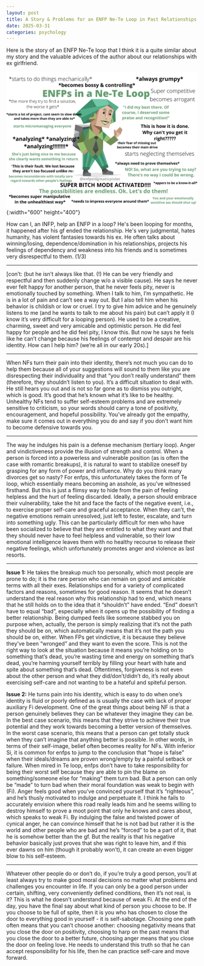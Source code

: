 ```yaml
---
layout: post
title: A Story & Problems for an ENFP Ne-Te Loop in Past Relationships
date: 2025-03-31
categories: psychology
---
```


Here is the story of an ENFP Ne-Te loop that I think it is a quite similar about my story and the valuable advices of the author about our relationships with ex girlfriend.

![Ảnh](/images/enfp-ne-te-loop.webp){:width="600" height="400"}

How can I, an INFP, help an ENFP in a loop? He's been looping for months, it happened after his gf ended the relationship. He's very judgmental, hates humanity, has violent fantasies towards his ex. He often talks about winning/losing, dependence/domination in his relationships, projects his feelings of dependency and weakness into his friends and is sometimes very disrespectful to them. (1/3)

---

[con’t: (but he isn’t always like that. (!) He can be very friendly and respectful and then suddenly change w/o a visible cause). He says he never ever felt happy for another person, that he never feels pity, never is emotionally touched by something. When I talk to him, I’m sympathetic. He is in a lot of pain and can’t see a way out. But I also tell him when his behavior is childish or low or cruel. I try to give him advice and he genuinely listens to me (and he wants to talk to me about his pain) but can’t apply it (I know it’s very difficult for a looping person). He used to be a creative, charming, sweet and very amicable and optimistic person. He did feel happy for people and he did feel pity, I know this. But now he says he feels like he can’t change because his feelings of contempt and despair are his identity. How can I help him? (we’re all in our early 20s).]

---

When NFs turn their pain into their identity, there’s not much you can do to help them because all of your suggestions will sound to them like you are disrespecting their individuality and that “you don’t really understand” them (therefore, they shouldn’t listen to you). It’s a difficult situation to deal with. He still hears you out and is not so far gone as to dismiss you outright, which is good. It’s good that he’s known what it’s like to be healthy. Unhealthy NFs tend to suffer self-esteem problems and are extremely sensitive to criticism, so your words should carry a tone of positivity, encouragement, and hopeful possibility. You’ve already got the empathy, make sure it comes out in everything you do and say if you don’t want him to become defensive towards you.

---

The way he indulges his pain is a defense mechanism (tertiary loop). Anger and vindictiveness provide the illusion of strength and control. When a person is forced into a powerless and vulnerable position (as is often the case with romantic breakups), it is natural to want to stabilize oneself by grasping for any form of power and influence. Why do you think many divorces get so nasty? For enfps, this unfortunately takes the form of Te loop, which essentially means becoming an asshole, as you’ve witnessed firsthand. But this is just a flimsy way to hide from the pain of feeling helpless and the hurt of feeling discarded. Ideally, a person should embrace their vulnerability, take the hit and face the facts of the negative event, i.e., to exercise proper self-care and graceful acceptance. When they can’t, the negative emotions remain unresolved, just left to fester, escalate, and turn into something ugly. This can be particularly difficult for men who have been socialized to believe that they are entitled to what they want and that they should never have to feel helpless and vulnerable, so their low emotional intelligence leaves them with no healthy recourse to release their negative feelings, which unfortunately promotes anger and violence as last resorts.

---

**Issue 1:** He takes the breakup much too personally, which most people are prone to do; it is the rare person who can remain on good and amicable terms with all their exes. Relationships end for a variety of complicated factors and reasons, sometimes for good reason. It seems that he doesn’t understand the real reason why this relationship had to end, which means that he still holds on to the idea that it “shouldn’t” have ended. “End” doesn’t have to equal “bad”, especially when it opens up the possibility of finding a better relationship. Being dumped feels like someone stabbed you on purpose when, actually, the person is simply realizing that it’s not the path they should be on, which automatically means that it’s not the path you should be on, either. When FPs get vindictive, it is because they believe they’ve been “wronged” and they want to even the score. This is not the right way to look at the situation because it means you’re holding on to something that’s dead, you’re wasting time and energy on something that’s dead, you’re harming yourself terribly by filling your heart with hate and spite about something that’s dead. Oftentimes, forgiveness is not even about the other person and what they did/don’t/didn’t do, it’s really about exercising self-care and not wanting to be a hateful and spiteful person.

**Issue 2:** He turns pain into his identity, which is easy to do when one’s identity is fluid or poorly defined as is usually the case with lack of proper auxiliary Fi development. One of the great things about being NF is that a person genuinely believes they can be whatever they imagine they can be. In the best case scenario, this means that they strive to achieve their true potential and they work towards becoming a better version of themselves. In the worst case scenario, this means that a person can get totally stuck when they can’t imagine that anything better is possible. In other words, in terms of their self-image, belief often becomes reality for NFs. With inferior Si, it is common for enfps to jump to the conclusion that “hope is false” when their ideals/dreams are proven wrong/empty by a painful setback or failure. When mired in Te loop, enfps don’t have to take responsibility for being their worst self because they are able to pin the blame on something/someone else for “making” them turn bad. But a person can only be “made” to turn bad when their moral foundation was weak to begin with (Fi). Anger feels good when you’ve convinced yourself that it’s “righteous”, and he’s thusly motivated to indulge and perpetuate it. I think he fails to accurately envision where this road really leads him and he seems willing to destroy himself to prove a moot point that only he knows and cares about, which speaks to weak Fi. By indulging the false and twisted power of cynical anger, he can convince himself that he is not bad but rather it is the world and other people who are bad and he’s “forced” to be a part of it, that he is somehow better than the gf. But the reality is that his negative behavior basically just proves that she was right to leave him, and if this ever dawns on him (though it probably won’t), it can create an even bigger blow to his self-esteem.

---

Whatever other people do or don’t do, if you’re truly a good person, you’ll at least always try to make good moral decisions no matter what problems and challenges you encounter in life. If you can only be a good person under certain, shifting, very conveniently defined conditions, then it’s not real, is it? This is what he doesn’t understand because of weak Fi. At the end of the day, you have the final say about what kind of person you choose to be. If you choose to be full of spite, then it is you who has chosen to close the door to everything good in yourself - it is self-sabotage. Choosing one path often means that you can’t choose another: choosing negativity means that you close the door on positivity, choosing to harp on the past means that you close the door to a better future, choosing anger means that you close the door on feeling love. He needs to understand this truth so that he can accept responsibility for his life, then he can practice self-care and move forward.
